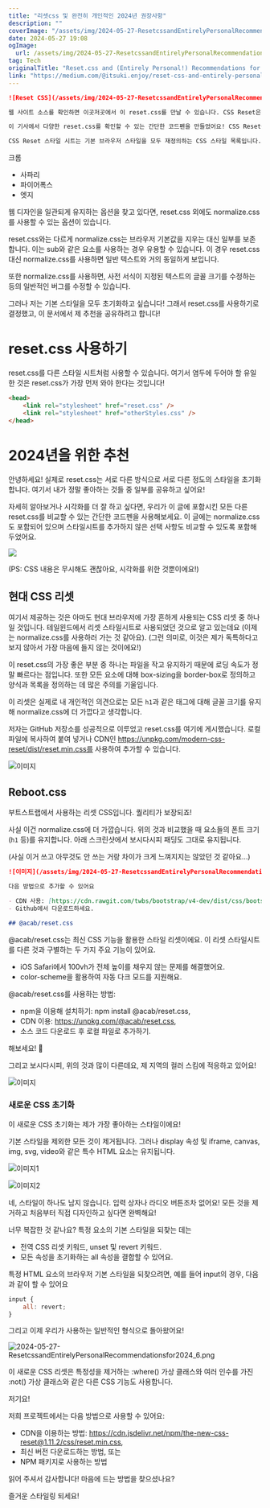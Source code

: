 ```yaml
---
title: "리셋css 및 완전히 개인적인 2024년 권장사항"
description: ""
coverImage: "/assets/img/2024-05-27-ResetcssandEntirelyPersonalRecommendationsfor2024_0.png"
date: 2024-05-27 19:08
ogImage: 
  url: /assets/img/2024-05-27-ResetcssandEntirelyPersonalRecommendationsfor2024_0.png
tag: Tech
originalTitle: "Reset.css and (Entirely Personal!) Recommendations for 2024"
link: "https://medium.com/@itsuki.enjoy/reset-css-and-entirely-personal-recommendations-for-2024-fd7e32e15642"
---
```



```markdown
![Reset CSS](/assets/img/2024-05-27-ResetcssandEntirelyPersonalRecommendationsfor2024_0.png)

웹 사이트 소스를 확인하면 이곳저곳에서 이 reset.css를 만날 수 있습니다. CSS Reset은 무엇이며 왜 필요한 걸까요?

이 기사에서 다양한 reset.css를 확인할 수 있는 간단한 코드펜을 만들었어요! CSS Reset을 느껴보기 위해 한 번 시도해보세요!

CSS Reset 스타일 시트는 기본 브라우저 스타일을 모두 재정의하는 CSS 스타일 목록입니다. 대부분의 브라우저는 테두리, 패딩 및 마진, 확대 축소, 글꼴 등에 자체 스타일을 가지고 있습니다. reset.css를 사용하면 이러한 기본 동작을 모두 제거하고 다양한 브라우저에서 일관된 UI/UX를 유지할 수 있습니다.
```

<div class="content-ad"></div>

크롬
- 사파리
- 파이어폭스
- 엣지

웹 디자인을 일관되게 유지하는 옵션을 찾고 있다면, reset.css 외에도 normalize.css를 사용할 수 있는 옵션이 있습니다.

reset.css와는 다르게 normalize.css는 브라우저 기본값을 지우는 대신 일부를 보존합니다. 이는 sub와 같은 요소를 사용하는 경우 유용할 수 있습니다. 이 경우 reset.css 대신 normalize.css를 사용하면 일반 텍스트와 거의 동일하게 보입니다.

<div class="content-ad"></div>

또한 normalize.css를 사용하면, 사전 서식이 지정된 텍스트의 글꼴 크기를 수정하는 등의 일반적인 버그를 수정할 수 있습니다.

그러나 저는 기본 스타일을 모두 초기화하고 싶습니다! 그래서 reset.css를 사용하기로 결정했고, 이 문서에서 제 추천을 공유하려고 합니다!

# reset.css 사용하기

reset.css를 다른 스타일 시트처럼 사용할 수 있습니다. 여기서 염두에 두어야 할 유일한 것은 reset.css가 가장 먼저 와야 한다는 것입니다!

<div class="content-ad"></div>

```markdown
<head>
    <link rel="stylesheet" href="reset.css" />
    <link rel="stylesheet" href="otherStyles.css" />
</head>
```

# 2024년을 위한 추천

안녕하세요! 실제로 reset.css는 서로 다른 방식으로 서로 다른 정도의 스타일을 초기화합니다. 여기서 내가 정말 좋아하는 것들 중 일부를 공유하고 싶어요!

자세히 알아보거나 시각화를 더 잘 하고 싶다면, 우리가 이 글에 포함시킨 모든 다른 reset.css를 비교할 수 있는 간단한 코드펜을 사용해보세요. 이 글에는 normalize.css도 포함되어 있으며 스타일시트를 추가하지 않은 선택 사항도 비교할 수 있도록 포함해 두었어요.

<div class="content-ad"></div>

<img src="https://miro.medium.com/v2/resize:fit:1400/1*wjXmIrPgLX_afnYKDhvj4w.gif" />

(PS: CSS 내용은 무시해도 괜찮아요, 시각화를 위한 것뿐이에요!)

## 현대 CSS 리셋

여기서 제공하는 것은 아마도 현대 브라우저에 가장 흔하게 사용되는 CSS 리셋 중 하나일 것입니다. 테일윈드에서 리셋 스타일시트로 사용되었던 것으로 알고 있는데요 (이제는 normalize.css를 사용하러 가는 것 같아요). (그런 의미로, 이것은 제가 독특하다고 보지 않아서 가장 마음에 들지 않는 것이에요!)

<div class="content-ad"></div>

이 reset.css의 가장 좋은 부분 중 하나는 파일을 작고 유지하기 때문에 로딩 속도가 정말 빠르다는 점입니다. 또한 모든 요소에 대해 box-sizing을 border-box로 정의하고 양식과 목록을 정의하는 데 많은 주의를 기울입니다.

이 리셋은 실제로 내 개인적인 의견으로는 모든 `h1`과 같은 태그에 대해 글꼴 크기를 유지해 normalize.css에 더 가깝다고 생각합니다.

저자는 GitHub 저장소를 성공적으로 이루었고 reset.css를 여기에 게시했습니다. 로컬 파일에 복사하여 붙여 넣거나 CDN인 https://unpkg.com/modern-css-reset/dist/reset.min.css를 사용하여 추가할 수 있습니다.

![이미지](/assets/img/2024-05-27-ResetcssandEntirelyPersonalRecommendationsfor2024_1.png)

<div class="content-ad"></div>

## Reboot.css

부트스트랩에서 사용하는 리셋 CSS입니다. 퀄리티가 보장되죠!

사실 이건 normalize.css에 더 가깝습니다. 위의 것과 비교했을 때 요소들의 폰트 크기(`h1` 등)를 유지합니다. 아래 스크린샷에서 보시다시피 패딩도 그대로 유지됩니다.

(사실 이거 쓰고 아무것도 안 쓰는 거랑 차이가 크게 느껴지지는 않았던 것 같아요…)

<div class="content-ad"></div>

```markdown
![이미지](/assets/img/2024-05-27-ResetcssandEntirelyPersonalRecommendationsfor2024_2.png)

다음 방법으로 추가할 수 있어요

- CDN 사용: [https://cdn.rawgit.com/twbs/bootstrap/v4-dev/dist/css/bootstrap-reboot.css](https://cdn.rawgit.com/twbs/bootstrap/v4-dev/dist/css/bootstrap-reboot.css), 또는
- Github에서 다운로드하세요.

## @acab/reset.css
```

<div class="content-ad"></div>

@acab/reset.css는 최신 CSS 기능을 활용한 스타일 리셋이에요. 이 리셋 스타일시트를 다른 것과 구별하는 두 가지 주요 기능이 있어요.
- iOS Safari에서 100vh가 전체 높이를 채우지 않는 문제를 해결했어요.
- color-scheme을 활용하여 자동 다크 모드를 지원해요.

@acab/reset.css를 사용하는 방법:
- npm을 이용해 설치하기: npm install @acab/reset.css,
- CDN 이용: https://unpkg.com/@acab/reset.css,
- 소스 코드 다운로드 후 로컬 파일로 추가하기.

해보세요! 🙂

<div class="content-ad"></div>

그리고 보시다시피, 위의 것과 많이 다른데요, 제 지역의 컬러 스킴에 적응하고 있어요!

![이미지](/assets/img/2024-05-27-ResetcssandEntirelyPersonalRecommendationsfor2024_3.png)

### 새로운 CSS 초기화

이 새로운 CSS 초기화는 제가 가장 좋아하는 스타일이에요!

<div class="content-ad"></div>

기본 스타일을 제외한 모든 것이 제거됩니다. 그러나 display 속성 및 iframe, canvas, img, svg, video와 같은 특수 HTML 요소는 유지됩니다.

![이미지1](/assets/img/2024-05-27-ResetcssandEntirelyPersonalRecommendationsfor2024_4.png)

![이미지2](/assets/img/2024-05-27-ResetcssandEntirelyPersonalRecommendationsfor2024_5.png)

네, 스타일이 하나도 남지 않습니다. 입력 상자나 라디오 버튼조차 없어요! 모든 것을 제거하고 처음부터 직접 디자인하고 싶다면 완벽해요!

<div class="content-ad"></div>

너무 복잡한 것 같나요? 특정 요소의 기본 스타일을 되찾는 데는

- 전역 CSS 리셋 키워드, unset 및 revert 키워드.
- 모든 속성을 초기화하는 all 속성을 결합할 수 있어요.

특정 HTML 요소의 브라우저 기본 스타일을 되찾으려면, 예를 들어 input의 경우, 다음과 같이 할 수 있어요

```js
input {
    all: revert;
}
```

<div class="content-ad"></div>

그리고 이제 우리가 사용하는 일반적인 형식으로 돌아왔어요!

![2024-05-27-ResetcssandEntirelyPersonalRecommendationsfor2024_6.png](/assets/img/2024-05-27-ResetcssandEntirelyPersonalRecommendationsfor2024_6.png)

이 새로운 CSS 리셋은 특정성을 제거하는 :where() 가상 클래스와 여러 인수를 가진 :not() 가상 클래스와 같은 다른 CSS 기능도 사용합니다.

<div class="content-ad"></div>

저기요!

저희 프로젝트에서는 다음 방법으로 사용할 수 있어요:

- CDN을 이용하는 방법: https://cdn.jsdelivr.net/npm/the-new-css-reset@1.11.2/css/reset.min.css,
- 최신 버전 다운로드하는 방법, 또는
- NPM 패키지로 사용하는 방법

읽어 주셔서 감사합니다! 마음에 드는 방법을 찾으셨나요?

즐거운 스타일링 되세요!